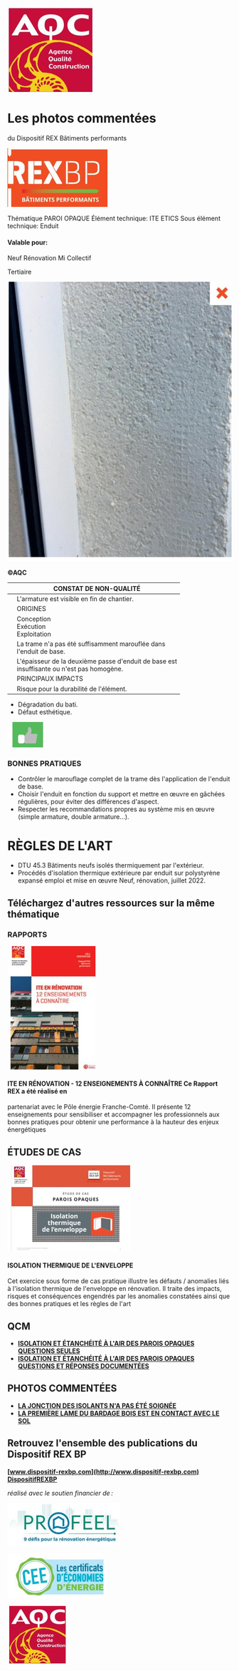 ![](<images/Armature de l'enduit ITE est visible/_page_0_Picture_0.jpeg>)

# Les photos commentées

du Dispositif REX Bâtiments performants

![](<images/Armature de l'enduit ITE est visible/_page_0_Picture_3.jpeg>)

Thématique PAROI OPAQUE Élément technique: ITE ETICS Sous élément technique: Enduit

#### Valable pour:

 Neuf Rénovation  Mi Collectif

Tertiaire

![](<images/Armature de l'enduit ITE est visible/_page_0_Picture_10.jpeg>)

**©AQC**

|  | CONSTAT DE NON-QUALITÉ                                                                       |
|--|----------------------------------------------------------------------------------------------|
|  | L'armature est visible en fin de chantier.                                                   |
|  | ORIGINES                                                                                     |
|  | Conception<br>Exécution<br>Exploitation                                                      |
|  | La trame n'a pas été suffisamment marouflée dans<br>l'enduit de base.                        |
|  | L'épaisseur de la deuxième passe d'enduit de base est<br>insuffisante ou n'est pas homogène. |
|  | PRINCIPAUX IMPACTS                                                                           |
|  | Risque pour la durabilité de l'élément.                                                      |

- Dégradation du bati.
- Défaut esthétique.

![](<images/Armature de l'enduit ITE est visible/_page_0_Picture_15.jpeg>)

### BONNES PRATIQUES

- Contrôler le marouflage complet de la trame dès l'application de l'enduit de base.
- Choisir l'enduit en fonction du support et mettre en œuvre en gâchées régulières, pour éviter des différences d'aspect.
- Respecter les recommandations propres au système mis en œuvre (simple armature, double armature...).

# RÈGLES DE L'ART

- DTU 45.3 Bâtiments neufs isolés thermiquement par l'extérieur.
- Procédés d'isolation thermique extérieure par enduit sur polystyrène expansé emploi et mise en œuvre Neuf, rénovation, juillet 2022.

## Téléchargez d'autres ressources sur la même thématique

### RAPPORTS

![](<images/Armature de l'enduit ITE est visible/_page_1_Picture_5.jpeg>)

#### **ITE EN RÉNOVATION - 12 ENSEIGNEMENTS À CONNAÎTRE** Ce Rapport REX a été réalisé en

partenariat avec le Pôle énergie Franche-Comté. Il présente 12 enseignements pour sensibiliser et accompagner les professionnels aux bonnes pratiques pour obtenir une performance à la hauteur des enjeux énergétiques

## ÉTUDES DE CAS

![](<images/Armature de l'enduit ITE est visible/_page_1_Figure_9.jpeg>)

#### **ISOLATION THERMIQUE DE L'ENVELOPPE**

Cet exercice sous forme de cas pratique illustre les défauts / anomalies liés à l'isolation thermique de l'enveloppe en rénovation. Il traite des impacts, risques et conséquences engendrés par les anomalies constatées ainsi que des bonnes pratiques et les règles de l'art

## QCM

- **[ISOLATION ET ÉTANCHÉITÉ À L'AIR DES PAROIS OPAQUES QUESTIONS SEULES](https://www.dispositif-rexbp.com/ressource/qcm-parois-opaques)**
- **[ISOLATION ET ÉTANCHÉITÉ À L'AIR DES PAROIS OPAQUES QUESTIONS ET RÉPONSES DOCUMENTÉES](https://www.dispositif-rexbp.com/ressource/correction-qcm-parois-opaques)**

## PHOTOS COMMENTÉES

- **[LA JONCTION DES ISOLANTS N'A PAS ÉTÉ SOIGNÉE](https://www.dispositif-rexbp.com/ressource/isolation-par-lexterieur-non-qualite-7)**
- **[LA PREMIÈRE LAME DU BARDAGE BOIS EST EN CONTACT AVEC LE SOL](https://www.dispositif-rexbp.com/ressource/isolation-par-lexterieur-non-qualite-5)**

## Retrouvez l'ensemble des publications du Dispositif REX BP

**[www.dispositif-rexbp.com](http://www.dispositif-rexbp.com) [DispositifREXBP](https://www.facebook.com/DispositifREXBP)**

*réalisé avec le soutien financier de :*

![](<images/Armature de l'enduit ITE est visible/_page_1_Picture_22.jpeg>)

![](<images/Armature de l'enduit ITE est visible/_page_1_Picture_23.jpeg>)

![](<images/Armature de l'enduit ITE est visible/_page_1_Picture_24.jpeg>)
